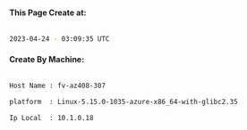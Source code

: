 
   
#### This Page Create at:

```bash

2023-04-24 - 03:09:35 UTC

```

#### Create By Machine:

```bash

Host Name : fv-az408-307

platform  : Linux-5.15.0-1035-azure-x86_64-with-glibc2.35

Ip Local  : 10.1.0.18

```


